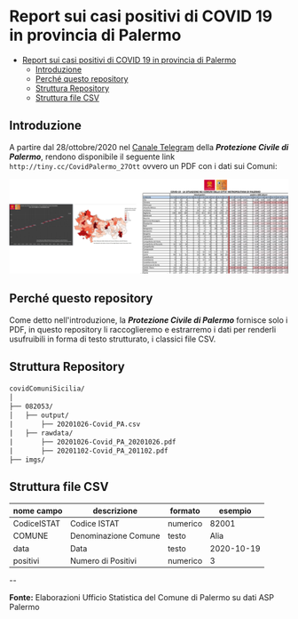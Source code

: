 # Report sui casi positivi di COVID 19 in provincia di Palermo

<!-- TOC -->

- [Report sui casi positivi di COVID 19 in provincia di Palermo](#report-sui-casi-positivi-di-covid-19-in-provincia-di-palermo)
  - [Introduzione](#introduzione)
  - [Perché questo repository](#perché-questo-repository)
  - [Struttura Repository](#struttura-repository)
  - [Struttura file CSV](#struttura-file-csv)

<!-- /TOC -->

## Introduzione

A partire dal 28/ottobre/2020 nel [Canale Telegram](https://t.me/ProtezioneCivilePalermo) della _**Protezione Civile di Palermo**_, rendono disponibile il seguente link `http://tiny.cc/CovidPalermo_27Ott` ovvero un PDF con i dati sui Comuni:

![](imgs/img_01.png)

## Perché questo repository

Come detto nell'introduzione, la _**Protezione Civile di Palermo**_ fornisce solo i PDF, in questo repository li raccoglieremo e estrarremo i dati per renderli usufruibili in forma di testo strutturato, i classici file CSV.

## Struttura Repository

```
covidComuniSicilia/
│
├── 082053/
│   ├── output/
|       ├── 20201026-Covid_PA.csv
|   ├── rawdata/
|       ├── 20201026-Covid_PA_20201026.pdf
|       ├── 20201102-Covid_PA_201102.pdf
├── imgs/
```

## Struttura file CSV

nome campo    | descrizione | formato | esempio
--------------|-------------|---------|-------
CodiceISTAT   | Codice ISTAT | numerico | 82001
COMUNE        | Denominazione Comune | testo | Alia
data          | Data| testo | 2020-10-19
positivi      | Numero di Positivi | numerico | 3

--

**Fonte:** Elaborazioni Ufficio Statistica del Comune di Palermo su dati ASP Palermo

